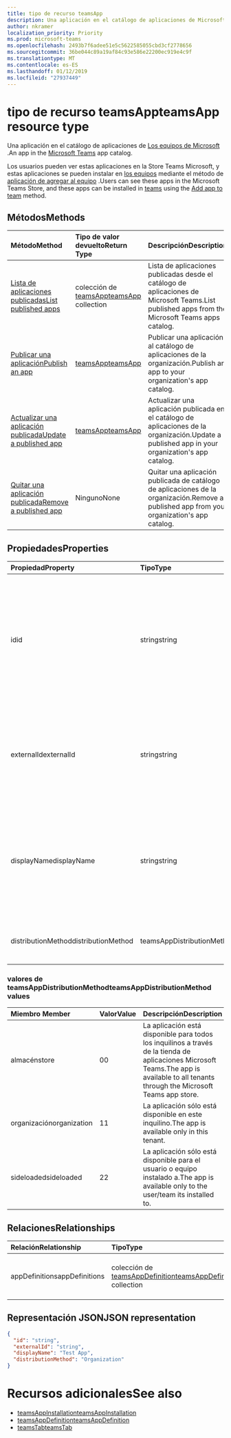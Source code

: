 ```yaml
---
title: tipo de recurso teamsApp
description: Una aplicación en el catálogo de aplicaciones de Microsoft Teams.
author: nkramer
localization_priority: Priority
ms.prod: microsoft-teams
ms.openlocfilehash: 2493b7f6adee51e5c5622585055cbd3cf2778656
ms.sourcegitcommit: 36be044c89a19af84c93e586e22200ec919e4c9f
ms.translationtype: MT
ms.contentlocale: es-ES
ms.lasthandoff: 01/12/2019
ms.locfileid: "27937449"
---
```

# <a name="teamsapp-resource-type"></a><span data-ttu-id="68334-103">tipo de recurso teamsApp</span><span class="sxs-lookup"><span data-stu-id="68334-103">teamsApp resource type</span></span>



<span data-ttu-id="68334-104">Una aplicación en el catálogo de aplicaciones de [Los equipos de Microsoft](teams-api-overview.md) .</span><span class="sxs-lookup"><span data-stu-id="68334-104">An app in the [Microsoft Teams](teams-api-overview.md) app catalog.</span></span>

<span data-ttu-id="68334-105">Los usuarios pueden ver estas aplicaciones en la Store Teams Microsoft, y estas aplicaciones se pueden instalar en [los equipos](team.md) mediante el método de [aplicación de agregar al equipo](../api/teamsappinstallation-add.md) .</span><span class="sxs-lookup"><span data-stu-id="68334-105">Users can see these apps in the Microsoft Teams Store, and these apps can be installed in [teams](team.md) using the [Add app to team](../api/teamsappinstallation-add.md) method.</span></span>

## <a name="methods"></a><span data-ttu-id="68334-106">Métodos</span><span class="sxs-lookup"><span data-stu-id="68334-106">Methods</span></span>

| <span data-ttu-id="68334-107">Método</span><span class="sxs-lookup"><span data-stu-id="68334-107">Method</span></span>       | <span data-ttu-id="68334-108">Tipo de valor devuelto</span><span class="sxs-lookup"><span data-stu-id="68334-108">Return Type</span></span>  |<span data-ttu-id="68334-109">Descripción</span><span class="sxs-lookup"><span data-stu-id="68334-109">Description</span></span>|
|:---------------|:--------|:----------|
|[<span data-ttu-id="68334-110">Lista de aplicaciones publicadas</span><span class="sxs-lookup"><span data-stu-id="68334-110">List published apps</span></span>](../api/teamsapp-list.md) | <span data-ttu-id="68334-111">colección de [teamsApp](teamsapp.md)</span><span class="sxs-lookup"><span data-stu-id="68334-111">[teamsApp](teamsapp.md) collection</span></span> | <span data-ttu-id="68334-112">Lista de aplicaciones publicadas desde el catálogo de aplicaciones de Microsoft Teams.</span><span class="sxs-lookup"><span data-stu-id="68334-112">List published apps from the Microsoft Teams apps catalog.</span></span>|
|[<span data-ttu-id="68334-113">Publicar una aplicación</span><span class="sxs-lookup"><span data-stu-id="68334-113">Publish an app</span></span>](../api/teamsapp-publish.md) | [<span data-ttu-id="68334-114">teamsApp</span><span class="sxs-lookup"><span data-stu-id="68334-114">teamsApp</span></span>](teamsapp.md) | <span data-ttu-id="68334-115">Publicar una aplicación al catálogo de aplicaciones de la organización.</span><span class="sxs-lookup"><span data-stu-id="68334-115">Publish an app to your organization's app catalog.</span></span>|
|[<span data-ttu-id="68334-116">Actualizar una aplicación publicada</span><span class="sxs-lookup"><span data-stu-id="68334-116">Update a published app</span></span>](../api/teamsapp-update.md) | [<span data-ttu-id="68334-117">teamsApp</span><span class="sxs-lookup"><span data-stu-id="68334-117">teamsApp</span></span>](teamsapp.md) | <span data-ttu-id="68334-118">Actualizar una aplicación publicada en el catálogo de aplicaciones de la organización.</span><span class="sxs-lookup"><span data-stu-id="68334-118">Update a published app in your organization's app catalog.</span></span>|
|[<span data-ttu-id="68334-119">Quitar una aplicación publicada</span><span class="sxs-lookup"><span data-stu-id="68334-119">Remove a published app</span></span>](../api/teamsapp-delete.md) | <span data-ttu-id="68334-120">Ninguno</span><span class="sxs-lookup"><span data-stu-id="68334-120">None</span></span> | <span data-ttu-id="68334-121">Quitar una aplicación publicada de catálogo de aplicaciones de la organización.</span><span class="sxs-lookup"><span data-stu-id="68334-121">Remove a published app from your organization's app catalog.</span></span>|

## <a name="properties"></a><span data-ttu-id="68334-122">Propiedades</span><span class="sxs-lookup"><span data-stu-id="68334-122">Properties</span></span>

| <span data-ttu-id="68334-123">Propiedad</span><span class="sxs-lookup"><span data-stu-id="68334-123">Property</span></span>            | <span data-ttu-id="68334-124">Tipo</span><span class="sxs-lookup"><span data-stu-id="68334-124">Type</span></span>     | <span data-ttu-id="68334-125">Descripción</span><span class="sxs-lookup"><span data-stu-id="68334-125">Description</span></span> |
|:------------------- |:-------- |:----------- |
| <span data-ttu-id="68334-126">id</span><span class="sxs-lookup"><span data-stu-id="68334-126">id</span></span>                  | <span data-ttu-id="68334-127">string</span><span class="sxs-lookup"><span data-stu-id="68334-127">string</span></span>   | <span data-ttu-id="68334-128">La aplicación de catálogo genera el identificador de la aplicación (diferente desde el identificador proporcionado para desarrolladores en el [paquete de la aplicación de los equipos de Microsoft zip](https://docs.microsoft.com/en-us/microsoftteams/platform/concepts/apps/apps-package).</span><span class="sxs-lookup"><span data-stu-id="68334-128">The catalog app's generated app ID (different from the developer-provided ID in the [Microsoft Teams zip app package](https://docs.microsoft.com/en-us/microsoftteams/platform/concepts/apps/apps-package).</span></span> |
| <span data-ttu-id="68334-129">externalId</span><span class="sxs-lookup"><span data-stu-id="68334-129">externalId</span></span>          | <span data-ttu-id="68334-130">string</span><span class="sxs-lookup"><span data-stu-id="68334-130">string</span></span>   | <span data-ttu-id="68334-131">El identificador del catálogo proporcionado por el desarrollador de aplicaciones en los [equipos de Microsoft zip de paquete de la aplicación](https://docs.microsoft.com/en-us/microsoftteams/platform/concepts/apps/apps-package).</span><span class="sxs-lookup"><span data-stu-id="68334-131">The ID of the catalog provided by the app developer in the [Microsoft Teams zip app package](https://docs.microsoft.com/en-us/microsoftteams/platform/concepts/apps/apps-package).</span></span> |
| <span data-ttu-id="68334-132">displayName</span><span class="sxs-lookup"><span data-stu-id="68334-132">displayName</span></span>                | <span data-ttu-id="68334-133">string</span><span class="sxs-lookup"><span data-stu-id="68334-133">string</span></span>   | <span data-ttu-id="68334-134">El nombre de la aplicación de catálogo proporcionada por el desarrollador de aplicaciones en los [equipos de Microsoft zip de paquete de la aplicación](https://docs.microsoft.com/en-us/microsoftteams/platform/concepts/apps/apps-package).</span><span class="sxs-lookup"><span data-stu-id="68334-134">The name of the catalog app provided by the app developer in the [Microsoft Teams zip app package](https://docs.microsoft.com/en-us/microsoftteams/platform/concepts/apps/apps-package).</span></span> |
| <span data-ttu-id="68334-135">distributionMethod</span><span class="sxs-lookup"><span data-stu-id="68334-135">distributionMethod</span></span>  | <span data-ttu-id="68334-136">teamsAppDistributionMethod</span><span class="sxs-lookup"><span data-stu-id="68334-136">teamsAppDistributionMethod</span></span>     | <span data-ttu-id="68334-137">El método de distribución para la aplicación.</span><span class="sxs-lookup"><span data-stu-id="68334-137">The method of distribution for the app.</span></span> |

### <a name="teamsappdistributionmethod-values"></a><span data-ttu-id="68334-138">valores de teamsAppDistributionMethod</span><span class="sxs-lookup"><span data-stu-id="68334-138">teamsAppDistributionMethod values</span></span>

|<span data-ttu-id="68334-139">Miembro	</span><span class="sxs-lookup"><span data-stu-id="68334-139">Member</span></span>|<span data-ttu-id="68334-140">Valor</span><span class="sxs-lookup"><span data-stu-id="68334-140">Value</span></span>|<span data-ttu-id="68334-141">Descripción</span><span class="sxs-lookup"><span data-stu-id="68334-141">Description</span></span>|
|:---|:---|:---|
|<span data-ttu-id="68334-142">almacén</span><span class="sxs-lookup"><span data-stu-id="68334-142">store</span></span>|<span data-ttu-id="68334-143">0</span><span class="sxs-lookup"><span data-stu-id="68334-143">0</span></span>| <span data-ttu-id="68334-144">La aplicación está disponible para todos los inquilinos a través de la tienda de aplicaciones Microsoft Teams.</span><span class="sxs-lookup"><span data-stu-id="68334-144">The app is available to all tenants through the Microsoft Teams app store.</span></span>|
|<span data-ttu-id="68334-145">organización</span><span class="sxs-lookup"><span data-stu-id="68334-145">organization</span></span>|<span data-ttu-id="68334-146">1</span><span class="sxs-lookup"><span data-stu-id="68334-146">1</span></span>|<span data-ttu-id="68334-147">La aplicación sólo está disponible en este inquilino.</span><span class="sxs-lookup"><span data-stu-id="68334-147">The app is available only in this tenant.</span></span>|
|<span data-ttu-id="68334-148">sideloaded</span><span class="sxs-lookup"><span data-stu-id="68334-148">sideloaded</span></span>|<span data-ttu-id="68334-149">2</span><span class="sxs-lookup"><span data-stu-id="68334-149">2</span></span>|<span data-ttu-id="68334-150">La aplicación sólo está disponible para el usuario o equipo instalado a.</span><span class="sxs-lookup"><span data-stu-id="68334-150">The app is available only to the user/team its installed to.</span></span>|

## <a name="relationships"></a><span data-ttu-id="68334-151">Relaciones</span><span class="sxs-lookup"><span data-stu-id="68334-151">Relationships</span></span>

| <span data-ttu-id="68334-152">Relación</span><span class="sxs-lookup"><span data-stu-id="68334-152">Relationship</span></span> | <span data-ttu-id="68334-153">Tipo</span><span class="sxs-lookup"><span data-stu-id="68334-153">Type</span></span>   | <span data-ttu-id="68334-154">Descripción</span><span class="sxs-lookup"><span data-stu-id="68334-154">Description</span></span> |
|:---------------|:--------|:----------|
|<span data-ttu-id="68334-155">appDefinitions</span><span class="sxs-lookup"><span data-stu-id="68334-155">appDefinitions</span></span>|<span data-ttu-id="68334-156">colección de [teamsAppDefinition](teamsappdefinition.md)</span><span class="sxs-lookup"><span data-stu-id="68334-156">[teamsAppDefinition](teamsappdefinition.md) collection</span></span>| <span data-ttu-id="68334-157">Los detalles de cada versión de la aplicación.</span><span class="sxs-lookup"><span data-stu-id="68334-157">The details for each version of the app.</span></span> |

## <a name="json-representation"></a><span data-ttu-id="68334-158">Representación JSON</span><span class="sxs-lookup"><span data-stu-id="68334-158">JSON representation</span></span>

<!-- {
  "blockType": "resource",
  "@odata.type": "microsoft.graph.teamsApp",
  "baseType": "microsoft.graph.entity"
}-->

```json
{
  "id": "string",
  "externalId": "string",
  "displayName": "Test App",
  "distributionMethod": "Organization"
}
```

# <a name="see-also"></a><span data-ttu-id="68334-159">Recursos adicionales</span><span class="sxs-lookup"><span data-stu-id="68334-159">See also</span></span>

- [<span data-ttu-id="68334-160">teamsAppInstallation</span><span class="sxs-lookup"><span data-stu-id="68334-160">teamsAppInstallation</span></span>](teamsappinstallation.md)
- [<span data-ttu-id="68334-161">teamsAppDefinition</span><span class="sxs-lookup"><span data-stu-id="68334-161">teamsAppDefinition</span></span>](teamsappdefinition.md)
- [<span data-ttu-id="68334-162">teamsTab</span><span class="sxs-lookup"><span data-stu-id="68334-162">teamsTab</span></span>](../resources/teamstab.md)

<!-- uuid: 8fcb5dbc-d5aa-4681-8e31-b001d5168d79
2015-10-25 14:57:30 UTC -->
<!-- {
  "type": "#page.annotation",
  "description": "teamsApp resource",
  "keywords": "",
  "section": "documentation",
  "tocPath": ""
}-->


